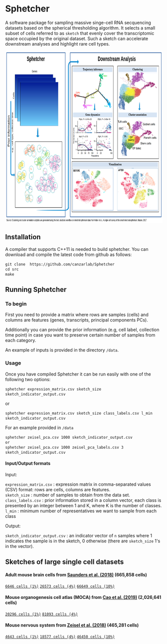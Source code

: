 # Sphetcher
A software package for sampling massive singe-cell RNA secquencing datasets based on the spherical thresholding algorithm. It selects a small subset of cells referred to as ```sketch``` that evenly cover the transcriptomic space occupied by the original dataset. Such a sketch can accelerate downstream analyses and highlight rare cell types.

<img src=img/overviewv2.png  width="100%" height = "550">

## Installation ##
A compiler that supports C++11 is needed to build sphetcher. You can download and compile the latest code from github as follows:

```
git clone  https://github.com/canzarlab/Sphetcher
cd src
make
```

## Running Sphetcher ##

### To begin ###

First you need to provide a matrix where rows are samples (cells) and columns are features (genes, transcripts, principal components PCs).

Additionally you can provide the prior information (e.g, cell label, collection time point) in case you want to preserve certain number of samples from each category. 

An example of inputs is provided in the directory ```/data```. 

### Usage ###

Once you have compiled Sphetcher it can be run easily with one of the following two options:

```
sphetcher expression_matrix.csv sketch_size sketch_indicator_output.csv
```
or 
```
sphetcher expression_matrix.csv sketch_size class_labels.csv l_min sketch_indicator_output.csv
```
For an example provided in ```/data```
```
sphetcher zeisel_pca.csv 1000 sketch_indicator_output.csv
or 
sphetcher zeisel_pca.csv 1000 zeisel_pca_labels.csv 3 sketch_indicator_output.csv
```

#### Input/Output formats

Input: 

`expression_matrix.csv`
  : expression matrix in comma-separated values (CSV) format: rows are cells, columns are features. <br/>
 `sketch_size` 
  : number of samples to obtain from the data set. <br/>
`class_labels.csv`
  : prior information stored in a column vector, each class is presented by an integer between 1 and K, where K is the number of classes. <br/>
`l_min`
  : minimum number of representatives we want to sample from each class <br/>

Output:

`sketch_indicator_output.csv` : an indicator vector of `n` samples where 1 indicates the sample is in the sketch, 0 otherwise (there are `sketch_size` 1's in the vector).

## Sketches of large single cell datasets ##
#### Adult mouse brain cells from [Saunders et al. (2018)](https://www.cell.com/cell/fulltext/S0092-8674(18)30955-3)  (665,858 cells) ####
[`6646 cells (1%)`](https://syncandshare.lrz.de/dl/fi313Db6B6BeRPnggCuy7vzJ/saunders6646.tar.xz "Saunders")
[`26573 cells (4%)`](https://syncandshare.lrz.de/dl/fiEF5PeaX2yUtnjPwyLapFMJ/saunders26573.tar.xz "Saunders")
[`66649 cells (10%)`](https://syncandshare.lrz.de/dl/fi8MWmP4uVMHK9DejCKaL4yB/saunders66649.tar.xz "Saunders")
#### Mouse organogenesis cell atlas (MOCA) from [Cao et al. (2019)](https://www.nature.com/articles/s41586-019-0969-x) (2,026,641 cells) ####
[`20296 cells (1%)`](https://syncandshare.lrz.de/dl/fiS6FYf4Fx4HKq2ksuGg7uh6/trapnell20296.tar.xz "Trapnell")
[`81093 cells (4%)`](https://syncandshare.lrz.de/dl/fiURXP6azi99M9fn2b9gdVpH/trapnell81093.tar.xz "Trapnell")  
#### Mouse nervous system from [Zeisel et al. (2018)](https://www.cell.com/cell/fulltext/S0092-8674(18)30789-X) (465,281 cells) #### 
[`4643 cells (1%)`](https://syncandshare.lrz.de/dl/fiE1S8cA9sMf7gMSAJ7hEyPe/zeiselCNS4643.tar.xz "zeiselCNS")
[`18577 cells (4%)`](https://syncandshare.lrz.de/dl/fiFc6aCNPp6P8tDeh8WaGoQa/zeiselCNS18577.tar.xz "zeiselCNS")
[`46450 cells (10%)`](https://syncandshare.lrz.de/dl/fiHeJebsTd2CfLuU555wvtxd/zeiselCNS46450.tar.xz "zeiselCNS")  
